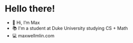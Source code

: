 # Hello there!

- 👋 Hi, I’m Max
- 📚 I'm a student at Duke University studying CS + Math
- 💻 maxwellmlin.com
